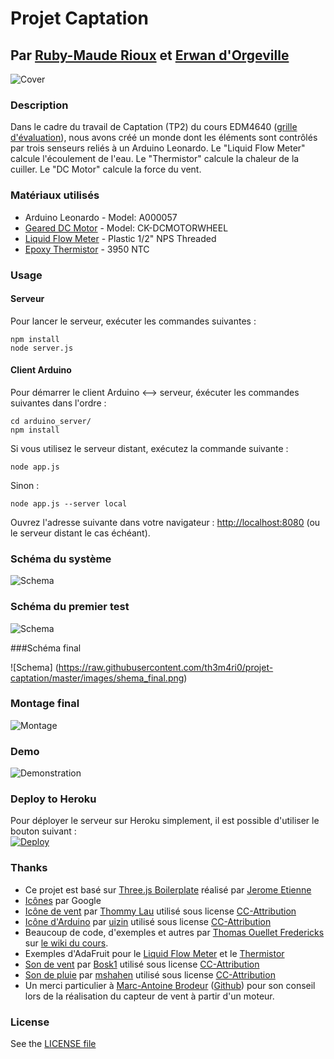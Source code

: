 # Projet Captation
## Par [Ruby-Maude Rioux](http://ca.linkedin.com/pub/ruby-maude-rioux/5a/3b9/b5a) et [Erwan d'Orgeville](http://erwandorgeville.com)

![Cover](https://raw.githubusercontent.com/th3m4ri0/projet-captation/master/images/cover.jpg)

### Description

Dans le cadre du travail de Captation (TP2) du cours EDM4640 ([grille d'évaluation](https://raw.githubusercontent.com/th3m4ri0/projet-captation/master/pdf/grille_evaluation.pdf)), nous avons créé un monde dont les éléments sont contrôlés par trois senseurs reliés à un Arduino Leonardo. Le "Liquid Flow Meter" calcule l'écoulement de l'eau. Le "Thermistor" calcule la chaleur de la cuiller. Le "DC Motor" calcule la force du vent.

### Matériaux utilisés
- Arduino Leonardo - Model: A000057
- [Geared DC Motor](http://www.spikenzielabs.com/Catalog/index.php?main_page=product_info&cPath=22_89&products_id=997) - Model: CK-DCMOTORWHEEL
- [Liquid Flow Meter](http://www.adafruit.com/products/828) - Plastic 1/2" NPS Threaded
- [Epoxy Thermistor](http://www.adafruit.com/product/372) - 3950 NTC

### Usage

#### Serveur

Pour lancer le serveur, exécuter les commandes suivantes :
```
npm install
node server.js
```

#### Client Arduino

Pour démarrer le client Arduino <--> serveur, éxécuter les commandes suivantes dans l'ordre :  
```
cd arduino_server/
npm install
```

Si vous utilisez le serveur distant, exécutez la commande suivante :

```
node app.js
```

Sinon :
```
node app.js --server local
```

Ouvrez l'adresse suivante dans votre navigateur : [http://localhost:8080](http://localhost:8080) (ou le serveur distant le cas échéant).

### Schéma du système
![Schema](https://raw.githubusercontent.com/th3m4ri0/projet-captation/master/images/schema.png)

### Schéma du premier test

![Schema](https://raw.githubusercontent.com/th3m4ri0/projet-captation/master/images/shema.png)

###Schéma final

![Schema] (https://raw.githubusercontent.com/th3m4ri0/projet-captation/master/images/shema_final.png) 

### Montage final

![Montage](https://raw.githubusercontent.com/th3m4ri0/projet-captation/master/images/fini.jpg)

### Demo
![Demonstration](https://raw.githubusercontent.com/th3m4ri0/projet-captation/master/images/demo.gif)

### Deploy to Heroku
Pour déployer le serveur sur Heroku simplement, il est possible d'utiliser le bouton suivant :  
[![Deploy](https://www.herokucdn.com/deploy/button.png)](https://heroku.com/deploy?template=https://github.com/th3m4ri0/projet-captation)

### Thanks
- Ce projet est basé sur [Three.js Boilerplate](https://github.com/jeromeetienne/threejsboilerplate/) réalisé par [Jerome Etienne](https://github.com/jeromeetienne/)
- [Icônes](https://github.com/google/material-design-icons) par Google
- [Icône de vent](http://thenounproject.com/term/wind/75103/) par [Thommy Lau](http://thenounproject.com/lch121/) utilisé sous license [CC-Attribution](http://creativecommons.org/licenses/by/3.0/us/)
- [Icône d'Arduino](http://thenounproject.com/term/arduino/34403/) par [uizin](http://thenounproject.com/uizin/) utilisé sous license [CC-Attribution](http://creativecommons.org/licenses/by/3.0/us/)
- Beaucoup de code, d'exemples et autres par [Thomas Ouellet Fredericks](http://t-o-f.info) sur [le wiki du cours](http://wiki.t-o-f.info/EDM4640/EDM4640).
- Exemples d'AdaFruit pour le [Liquid Flow Meter](https://github.com/adafruit/Adafruit-Flow-Meter/blob/master/Adafruit_FlowMeter.pde) et le [Thermistor](https://learn.adafruit.com/thermistor?view=all)
- [Son de vent](https://www.freesound.org/people/Bosk1/sounds/144083/) par [Bosk1](https://www.freesound.org/people/Bosk1/) utilisé sous license [CC-Attribution](http://creativecommons.org/licenses/by/3.0/us/)
- [Son de pluie](https://www.freesound.org/people/mshahen/sounds/242892/) par [mshahen](https://www.freesound.org/people/mshahen/sounds/242892/) utilisé sous license [CC-Attribution](http://creativecommons.org/licenses/by/3.0/us/)
- Un merci particulier à [Marc-Antoine Brodeur](http://marcantoinebrodeur.com/) ([Github](http://github.com/mabrodeur)) pour son conseil lors de la réalisation du capteur de vent à partir d'un moteur.


### License
See the [LICENSE file](https://github.com/th3m4ri0/projet-captation/blob/master/LICENSE)
